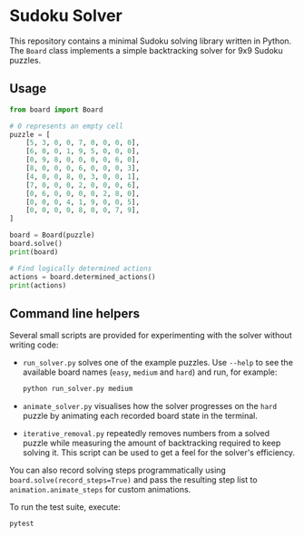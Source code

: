 # Sudoku Solver

This repository contains a minimal Sudoku solving library written in Python.
The `Board` class implements a simple backtracking solver for 9x9 Sudoku
puzzles.

## Usage

```python
from board import Board

# 0 represents an empty cell
puzzle = [
    [5, 3, 0, 0, 7, 0, 0, 0, 0],
    [6, 0, 0, 1, 9, 5, 0, 0, 0],
    [0, 9, 8, 0, 0, 0, 0, 6, 0],
    [8, 0, 0, 0, 6, 0, 0, 0, 3],
    [4, 0, 0, 8, 0, 3, 0, 0, 1],
    [7, 0, 0, 0, 2, 0, 0, 0, 6],
    [0, 6, 0, 0, 0, 0, 2, 8, 0],
    [0, 0, 0, 4, 1, 9, 0, 0, 5],
    [0, 0, 0, 0, 8, 0, 0, 7, 9],
]

board = Board(puzzle)
board.solve()
print(board)

# Find logically determined actions
actions = board.determined_actions()
print(actions)
```

## Command line helpers

Several small scripts are provided for experimenting with the solver without
writing code:

- `run_solver.py` solves one of the example puzzles.  Use `--help` to see the
  available board names (``easy``, ``medium`` and ``hard``) and run, for
  example:

  ```bash
  python run_solver.py medium
  ```

- `animate_solver.py` visualises how the solver progresses on the ``hard``
  puzzle by animating each recorded board state in the terminal.

- `iterative_removal.py` repeatedly removes numbers from a solved puzzle while
  measuring the amount of backtracking required to keep solving it.  This
  script can be used to get a feel for the solver's efficiency.

You can also record solving steps programmatically using
``board.solve(record_steps=True)`` and pass the resulting step list to
``animation.animate_steps`` for custom animations.

To run the test suite, execute:

```bash
pytest
```
